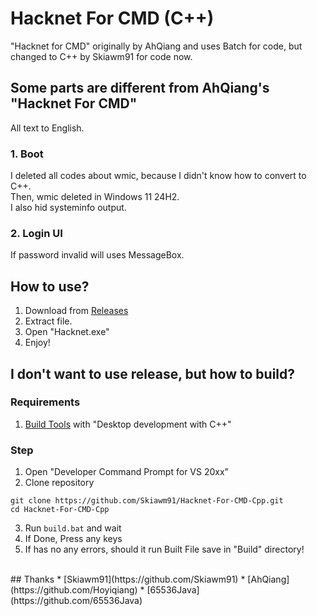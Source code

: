 # Hacknet For CMD (C++)
"Hacknet for CMD" originally by AhQiang and uses Batch for code, but changed to C++ by Skiawm91 for code now.
<br/>
## Some parts are different from AhQiang's "Hacknet For CMD"
All text to English.
### 1. Boot
I deleted all codes about wmic, because I didn't know how to convert to C++. 
<br/>
Then, wmic deleted in Windows 11 24H2.
<br/>
I also hid systeminfo output.
### 2. Login UI
If password invalid will uses MessageBox.
## How to use?
1. Download from [Releases](https://github.com/Skiawm91/Hacknet-For-CMD-Cpp/Releases)
2. Extract file.
3. Open "Hacknet.exe"
4. Enjoy!
## I don't want to use release, but how to build?
### Requirements
1. [Build Tools](https://visualstudio.microsoft.com/visual-cpp-build-tools/) with "Desktop development with C++"
### Step
1. Open "Developer Command Prompt for VS 20xx"
2. Clone repository
```
git clone https://github.com/Skiawm91/Hacknet-For-CMD-Cpp.git
cd Hacknet-For-CMD-Cpp
```
3. Run `build.bat` and wait
4. If Done, Press any keys
5. If has no any errors, should it run
Built File save in "Build" directory!
<br/>
## Thanks
* [Skiawm91](https://github.com/Skiawm91)
* [AhQiang](https://github.com/Hoyiqiang)
* [65536Java](https://github.com/65536Java)
